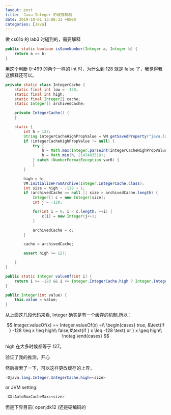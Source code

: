 ```yaml
---
layout: post
title:  Java Integer 的缓存机制
date: 2019-10-01 13:08:31 +0800
categories: [Java]
---
```


做 cs61b 的 lab3 时碰到的，需要解释 

```java
public static boolean isSameNumber(Integer a, Integer b) {
    return a == b;
}
```

用这个判断 0-499 的两个一样的 int 时，为什么到 128 就是 false 了，我觉得我这解释还可以。

```java
private static class IntegerCache {
    static final int low = -128;
    static final int high;
    static final Integer[] cache;
    static Integer[] archivedCache;

    private IntegerCache() {
    }

    static {
        int h = 127;
        String integerCacheHighPropValue = VM.getSavedProperty("java.lang.Integer.IntegerCache.high");
        if (integerCacheHighPropValue != null) {
            try {
                h = Math.max(Integer.parseInt(integerCacheHighPropValue), 127);
                h = Math.min(h, 2147483518);
            } catch (NumberFormatException var6) {
            }
        }

        high = h;
        VM.initializeFromArchive(Integer.IntegerCache.class);
        int size = high - -128 + 1;
        if (archivedCache == null || size > archivedCache.length) {
            Integer[] c = new Integer[size];
            int j = -128;

            for(int i = 0; i < c.length; ++i) {
                c[i] = new Integer(j++);
            }

            archivedCache = c;
        }

        cache = archivedCache;

        assert high >= 127;

    }
}

```

```java
public static Integer valueOf(int i) {
    return i >= -128 && i <= Integer.IntegerCache.high ? Integer.IntegerCache.cache[i + 128] : new Integer(i);
}
```

```java
public Integer(int value) {
    this.value = value;
}
```

从上面这几段代码来看, Integer 确实是有一个缓存的机制,所以：

$$
Integer.valueOf(x) == Integer.valueOf(x) =\\
\begin{cases}
true, &\text{if } -128 \leq x \leq high\\
false,&\text{if } x \leq -128 \text{ or } x \geq high\\
\notag
\end{cases}
$$

high 在大多时候都等于 127。

验证了我的推测，开心

然后搜索了一下，可以这样更改缓存的上界，

```java
-Djava.lang.Integer.IntegerCache.high=<size>
```

or JVM setting:

```java
-XX:AutoBoxCacheMax=<size>
```

但是下界目前( openjdk12 )还是硬编码的